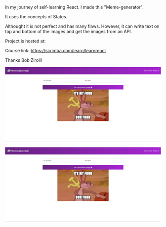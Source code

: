 In my journey of self-learning React. I made this "Meme-generator".

It uses the concepts of States.

Althought it is not perfect and has many flaws. However, it can write text on top and bottom of the images and get the images from an API. 

Project is hosted at: 

Course link: https://scrimba.com/learn/learnreact

Thanks Bob Ziroll!

![Screenshots](https://github.com/Doc-Omer/Meme-Generator/blob/master/public/Screenshot2.png?raw=true)

![Screenshots](https://github.com/Doc-Omer/Meme-Generator/blob/master/public/Screenshot2.png?raw=true)

